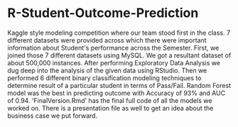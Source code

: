 # R-Student-Outcome-Prediction
Kaggle style modeling competition where our team stood first in the class. 
7 different datasets were provided across which there were important information about Student's performance across the Semester.
First, we joined those 7 different datasets using MySQL. We got a resultant dataset of about 500,000 instances.
After performing Exploratory Data Analysis we dug deep into the analysis of the given data using RStudio.
Then we performed 6 different binary classification modeling techniques to determine result of a particular student in terms of Pass/Fail. 
Random Forest model was the best in predicting outcome with Accuracy of 93% and AUC of 0.94.
'FinalVersion.Rmd' has the final full code of all the models we worked on.
There is a presentation file as well to get an idea about the business case we put forward.
